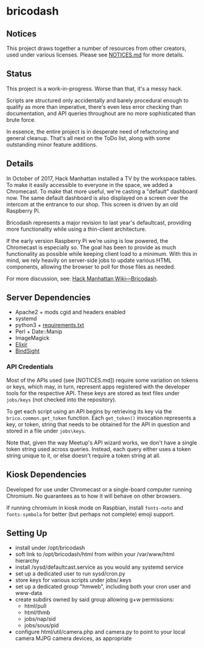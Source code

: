 # bricodash

## Notices

This project draws together a number of resources from other creators,
used under various licenses. Please see [NOTICES.md](NOTICES.md) for
more details.

## Status

This project is a work-in-progress. Worse than that, it's a messy hack.

Scripts are structured only accidentally and barely procedural enough to
qualify as more than imperative, there's even less error checking than
documentation, and API queries throughout are no more sophisticated than
brute force.

In essence, the entire project is in desperate need of refactoring and
general cleanup. That's all next on the ToDo list,
along with some outstanding minor feature additions.

## Details

In October of 2017, Hack Manhattan installed a TV by the workspace tables.
To make it easily accessible to everyone in the space, we added a Chromecast.
To make that more useful, we're casting a "default" dashboard now. The same
default dashboard is also displayed on a screen over the intercom
at the entrance to our shop. This screen is driven by an old Raspberry Pi.

Bricodash represents a major revision to last year's defaultcast,
providing more functionality while using a thin-client architecture.

If the early version Raspberry Pi we're using is low powered, the Chromecast
is especially so. The goal has been to provide as much functionality as
possible while keeping client load to a minimum. With this in mind, we rely
heavily on server-side jobs to update various HTML components, allowing the
browser to poll for those files as needed.

For more discussion, see:
[Hack Manhattan Wiki&mdash;Bricodash](https://wiki.hackmanhattan.com/Bricodash).

## Server Dependencies

* Apache2 + mods cgid and headers enabled
* systemd
* python3 + [requirements.txt](requirements.txt)
* Perl + Date::Manip
* ImageMagick
* [Elixir](https://elixir-lang.org/install.html)
* [BindSight](https://wiki.hackmanhattan.com/BindSight)

### API Credentials

Most of the APIs used (see [NOTICES.md]) require some variation on tokens or
keys, which may, in turn, represent apps registered with the developer tools
for the respective API. These keys are stored as text files under `jobs/keys`
(not checked into the repository).

To get each script using an API begins by retrieving its key via the
`brico.common.get_token` function. Each `get_token()` invocation represents
a key, or token, string that needs to be obtained for the API in question and
stored in a file under `jobs\keys`.

Note that, given the way Meetup's API wizard works, we don't have a single
token string used across queries. Instead, each query either uses a token
string unique to it, or else doesn't require a token string at all.

## Kiosk Dependencies

Developed for use under Chromecast or a single-board computer running
Chromium. No guarantees as to how it will behave on other browsers.

If running chromium in kiosk mode on Raspbian, install `fonts-noto` and
`fonts-symbola` for better (but perhaps not complete) emoji support.

## Setting Up

* install under /opt/bricodash
* soft link to /opt/bricodash/html from within your /var/www/html hierarchy
* install /sysd/defaultcast.service as you would any systemd service
* set up a dedicated user to run sysd/cron.py
* store keys for various scripts under jobs/.keys
* set up a dedicated group "hmweb", including both your cron user and www-data
* create subdirs owned by said group allowing g+w permissions:
  - html/pull
  - html/thmb
  - jobs/nap/sid
  - jobs/sous/pid
* configure html/util/camera.php and camera.py to point to your local
camera MJPG camera devices, as appropriate
